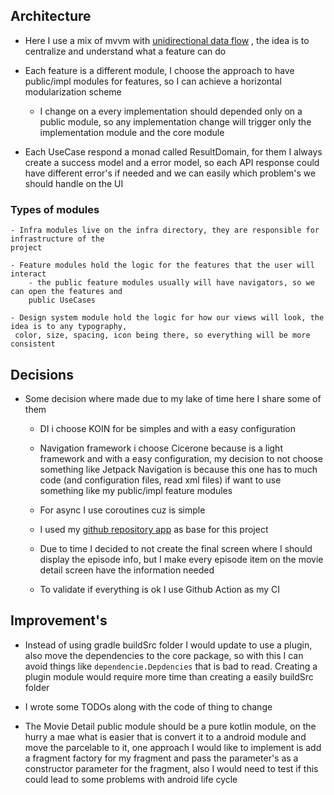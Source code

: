 ## Architecture
- Here I use a mix of mvvm with [unidirectional data flow](https://proandroiddev.com/unidirectional-data-flow-on-android-the-blog-post-part-1-cadcf88c72f5)
, the idea is to centralize and understand what a feature can do

- Each feature is a different module, I choose the approach to have public/impl modules for features,
 so I can achieve a horizontal modularization scheme
    - I change on a every implementation should depended only on a public module,
    so any implementation change will trigger only the implementation module and the core module

- Each UseCase respond a monad called ResultDomain, for them I always create a success model and a
error model, so each API response could have different error's if needed and we can easily
which problem's we should handle on the UI

### Types of modules

    - Infra modules live on the infra directory, they are responsible for infrastructure of the
    project

    - Feature modules hold the logic for the features that the user will interact
        - the public feature modules usually will have navigators, so we can open the features and
        public UseCases

    - Design system module hold the logic for how our views will look, the idea is to any typography,
     color, size, spacing, icon being there, so everything will be more consistent

## Decisions

- Some decision where made due to my lake of time here I share some of them

    - DI i choose KOIN for be simples and with a easy configuration

    - Navigation framework i choose Cicerone because is a light framework and with a easy
     configuration, my decision to not choose something like Jetpack Navigation is because this one
     has to much code (and configuration files, read xml files) if want to use something like my
     public/impl feature modules

     - For async I use coroutines cuz is simple

     - I used my [github repository app](https://github.com/GabriellCosta/github-repo-view) as base for this project

     - Due to time I decided to not create the final screen where I should display the episode info,
     but I make every episode item on the movie detail screen have the information needed

     - To validate if everything is ok I use Github Action as my CI

## Improvement's

- Instead of using gradle buildSrc folder I would update to use a plugin, also move the dependencies
to the core package, so with this I can avoid things like `dependencie.Depdencies` that is bad to read.
Creating a plugin module would require more time than creating a easily buildSrc folder

- I wrote some TODOs along with the code of thing to change

- The Movie Detail public module should be a pure kotlin module, on the hurry a mae what is easier that
is convert it to a android module and move the parcelable to it, one approach I would like to
implement is add a fragment factory for my fragment and pass the parameter's as a constructor parameter
for the fragment, also I would need to test if this could lead to some problems with android life cycle
